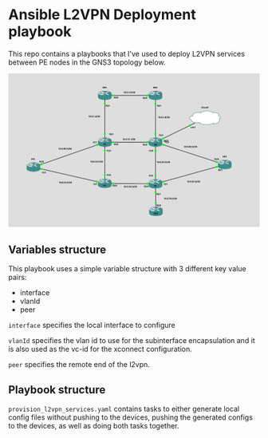 # Ansible L2VPN Deployment playbook

This repo contains a playbooks that I've used to deploy L2VPN services between PE nodes in the GNS3 topology below.

!["GNS3 MPLS L3VPN topology"](images/topology.png)

## Variables structure

This playbook uses a simple variable structure with 3 different key value pairs:
- interface
- vlanId
- peer

`interface` specifies the local interface to configure

`vlanId` specifies the vlan id to use for the subinterface encapsulation and it is also used as the vc-id for the xconnect configuration.

`peer` specifies the remote end of the l2vpn.

## Playbook structure

`provision_l2vpn_services.yaml` contains tasks to either generate local config files without pushing to the devices, pushing the generated configs to the devices, as well as doing both tasks together.